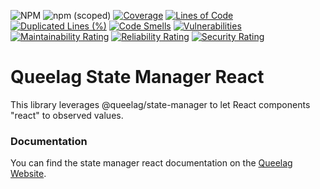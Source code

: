 ![NPM](https://img.shields.io/npm/l/@queelag/state-manager-react)
![npm (scoped)](https://img.shields.io/npm/v/@queelag/state-manager-react)
[![Coverage](https://sonarcloud.io/api/project_badges/measure?project=queelag_state-manager-react&metric=coverage)](https://sonarcloud.io/summary/new_code?id=queelag_state-manager-react)
[![Lines of Code](https://sonarcloud.io/api/project_badges/measure?project=queelag_state-manager-react&metric=ncloc)](https://sonarcloud.io/summary/new_code?id=queelag_state-manager-react)
[![Duplicated Lines (%)](https://sonarcloud.io/api/project_badges/measure?project=queelag_state-manager-react&metric=duplicated_lines_density)](https://sonarcloud.io/summary/new_code?id=queelag_state-manager-react)
[![Code Smells](https://sonarcloud.io/api/project_badges/measure?project=queelag_state-manager-react&metric=code_smells)](https://sonarcloud.io/summary/new_code?id=queelag_state-manager-react)
[![Vulnerabilities](https://sonarcloud.io/api/project_badges/measure?project=queelag_state-manager-react&metric=vulnerabilities)](https://sonarcloud.io/summary/new_code?id=queelag_state-manager-react)
[![Maintainability Rating](https://sonarcloud.io/api/project_badges/measure?project=queelag_state-manager-react&metric=sqale_rating)](https://sonarcloud.io/summary/new_code?id=queelag_state-manager-react)
[![Reliability Rating](https://sonarcloud.io/api/project_badges/measure?project=queelag_state-manager-react&metric=reliability_rating)](https://sonarcloud.io/summary/new_code?id=queelag_state-manager-react)
[![Security Rating](https://sonarcloud.io/api/project_badges/measure?project=queelag_state-manager-react&metric=security_rating)](https://sonarcloud.io/summary/new_code?id=queelag_state-manager-react)

# Queelag State Manager React

This library leverages @queelag/state-manager to let React components "react" to observed values.

### Documentation

You can find the state manager react documentation on the [Queelag Website](https://queelag.dariosechi.it).
